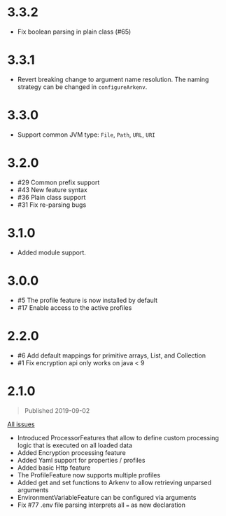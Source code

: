 # 3.3.2
* Fix boolean parsing in plain class (#65)

# 3.3.1
* Revert breaking change to argument name resolution. 
  The naming strategy can be changed in `configureArkenv`.  

# 3.3.0
* Support common JVM type: `File`, `Path`, `URL`, `URI`

# 3.2.0
* #29 Common prefix support
* #43 New feature syntax
* #36 Plain class support
* #31 Fix re-parsing bugs

# 3.1.0
* Added module support.

# 3.0.0
* #5 The profile feature is now installed by default
* #17 Enable access to the active profiles

# 2.2.0
* #6 Add default mappings for primitive arrays, List<String>, and Collection<String>
* #1 Fix encryption api only works on java < 9

# 2.1.0
> Published 2019-09-02

[All issues](https://gitlab.com/apurebase/arkenv/issues?scope=all&utf8=%E2%9C%93&state=all&milestone_title=v2.1.0)

* Introduced ProcessorFeatures that allow to define custom processing logic that is executed on all loaded data
* Added Encryption processing feature
* Added Yaml support for properties / profiles
* Added basic Http feature
* The ProfileFeature now supports multiple profiles
* Added get and set functions to Arkenv to allow retrieving unparsed arguments
* EnvironmentVariableFeature can be configured via arguments
* Fix #77 .env file parsing interprets all `=` as new declaration
